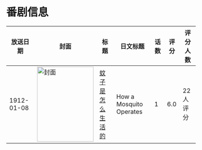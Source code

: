 # 番剧信息

|放送日期|封面|标题|日文标题|话数|评分|评分人数|
|---|---|---|---|---|---|---|
|1912-01-08|<img src="https://lain.bgm.tv/pic/cover/c/4a/29/110504_nPE13.jpg" alt="封面" style="width:150px;height:200px;object-fit:cover;">|[蚊子是怎么生活的](https://bangumi.tv/subject/110504)|How a Mosquito Operates|1|6.0|22人评分|
